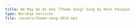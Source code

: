 ```yaml
---
title: We May Be As One (Theme Song) Sung by Kenn Pasayan
type: Worship Services
file: /assets/theme-song-2019.mp3
---
```


